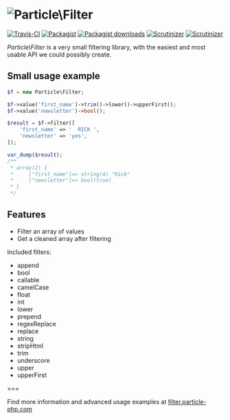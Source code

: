 ![Particle\Filter](https://cloud.githubusercontent.com/assets/6495166/7777918/406635e8-00c7-11e5-90e3-96c590828ffd.png)
===

[![Travis-CI](https://img.shields.io/travis/particle-php/Filter/master.svg)](https://travis-ci.org/particle-php/Filter)
[![Packagist](https://img.shields.io/packagist/v/particle/filter.svg)](https://packagist.org/packages/particle/filter)
[![Packagist downloads](https://img.shields.io/packagist/dt/particle/filter.svg)](https://packagist.org/packages/particle/filter)
[![Scrutinizer](https://img.shields.io/scrutinizer/g/particle-php/Filter.svg)](https://scrutinizer-ci.com/g/particle-php/Filter/?branch=master)
[![Scrutinizer](https://img.shields.io/scrutinizer/coverage/g/particle-php/Filter/master.svg)](https://scrutinizer-ci.com/g/particle-php/Filter/?branch=master)

*Particle\Filter* is a very small filtering library, with the easiest and most usable API we could possibly create.

## Small usage example

```php
$f = new Particle\Filter;

$f->value('first_name')->trim()->lower()->upperFirst();
$f->value('newsletter')->bool();

$result = $f->filter([
    'first_name' => '  RICK ',
    'newsletter' => 'yes',
]);

var_dump($result);
/**
 * array(2) {
 *     ["first_name"]=> string(4) "Rick"
 *     ["newsletter"]=> bool(true)
 * } 
 */
```

## Features

* Filter an array of values
* Get a cleaned array after filtering

Included filters:

* append
* bool
* callable
* camelCase
* float
* int
* lower
* prepend
* regexReplace
* replace
* string
* stripHtml
* trim
* underscore
* upper
* upperFirst

===

Find more information and advanced usage examples at [filter.particle-php.com](http://filter.particle-php.com)

